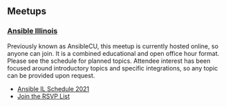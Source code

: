 ## Meetups

### [Ansible Illinois](2021_AnsibleMeetup.html)
Previously known as AnsibleCU, this meetup is currently hosted online, so anyone can join. It is a combined educational and open office hour format. Please see the schedule for planned topics. Attendee interest has been focused around introductory topics and specific integrations, so any topic can be provided upon request.

- [Ansible IL Schedule 2021](2021_AnsibleMeetup.html)
- [Join the RSVP List](https://forms.gle/xdcasEHsouwLJuNJA)
